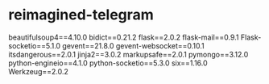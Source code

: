 # reimagined-telegram

beautifulsoup4==4.10.0
bidict==0.21.2
flask==2.0.2
flask-mail==0.9.1
Flask-socketio==5.1.0
gevent==21.8.0
gevent-websocket==0.10.1
itsdangerous==2.0.1 
jinja2==3.0.2
markupsafe==2.0.1
pymongo==3.12.0
python-engineio==4.1.0
python-socketio==5.3.0
six==1.16.0
Werkzeug==2.0.2
